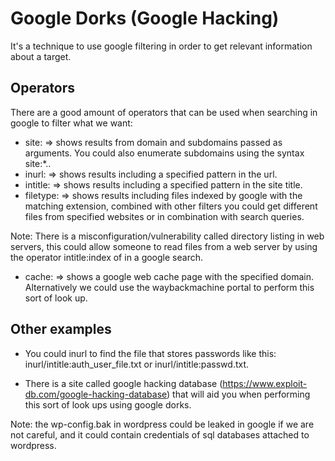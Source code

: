 # Google Dorks (Google Hacking)

It's a technique to use google filtering in order to get relevant information about a target.

## Operators

There are a good amount of operators that can be used when searching in google to filter what we want:

- site:<site-domain> => shows results from domain and subdomains passed as arguments. You could also enumerate subdomains using the syntax site:*.<site-domain>.
- inurl:<pattern> => shows results including a specified pattern in the url.
- intitle:<pattern> => shows results including a specified pattern in the site title.
- filetype:<file-extension> => shows results including files indexed by google with the matching extension, combined with other filters you could get different files from specified websites or in combination with search queries.

Note: There is a misconfiguration/vulnerability called directory listing in web servers, this could allow someone to read files from a web server by using the operator intitle:index of in a google search.

- cache:<site-domain> => shows a google web cache page with the specified domain. Alternatively we could use the waybackmachine portal to perform this sort of look up.

## Other examples

- You could inurl to find the file that stores passwords like this: inurl/intitle:auth_user_file.txt or inurl/intitle:passwd.txt.

- There is a site called google hacking database (https://www.exploit-db.com/google-hacking-database) that will aid you when performing this sort of look ups using google dorks.

Note: the wp-config.bak in wordpress could be leaked in google if we are not careful, and it could contain credentials of sql databases attached to wordpress. 